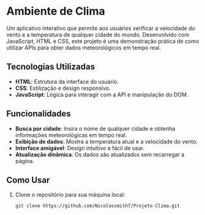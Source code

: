 # Ambiente de Clima

Um aplicativo interativo que permite aos usuários verificar a velocidade do vento e a temperatura de qualquer cidade do mundo. Desenvolvido com JavaScript, HTML e CSS, este projeto é uma demonstração prática de como utilizar APIs para obter dados meteorológicos em tempo real.


## Tecnologias Utilizadas

- **HTML**: Estrutura da interface do usuário.
- **CSS**: Estilização e design responsivo.
- **JavaScript**: Lógica para interagir com a API e manipulação do DOM.

## Funcionalidades

- **Busca por cidade**: Insira o nome de qualquer cidade e obtenha informações meteorológicas em tempo real.
- **Exibição de dados**: Mostra a temperatura atual e a velocidade do vento.
- **Interface amigável**: Design intuitivo e fácil de usar.
- **Atualização dinâmica**: Os dados são atualizados sem recarregar a página.

## Como Usar

1. Clone o repositório para sua máquina local:
   ```bash
   git clone https://github.com/Nicolassmith7/Projeto-Clima.git
